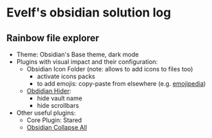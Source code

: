 # Evelf's obsidian solution log

## Rainbow file explorer

- Theme: Obsidian's Base theme, dark mode
- Plugins with visual impact and their configuration:
  - Obsidian Icon Folder (note: allows to add icons to files too)
    - activate icons packs
    - to add emojis: copy-paste from elsewhere (e.g. [emojipedia](https://emojipedia.org/))
  - [Obdidian Hider](https://github.com/kepano/obsidian-hider):
    - hide vault name
    - hide scrollbars
- Other useful plugins:
  - Core Plugin: Stared
  - [Obsidian Collapse All](https://github.com/OfficerHalf/obsidian-collapse-all)


